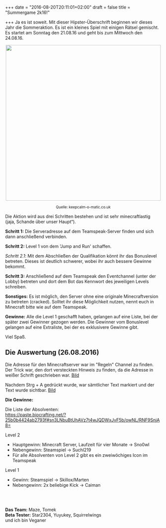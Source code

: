 +++
date = "2016-08-20T20:11:01+02:00"
draft = false
title = "Summergame 2k16!"

+++
Ja es ist soweit. Mit dieser Hipster-Überschrift beginnen wir dieses Jahr die Sommeraktion. Es ist ein kleines Spiel mit einigen Rätsel gemischt. Es startet am Sonntag den 21.08.16 und geht bis zum Mittwoch den 24.08.16.

<div style="text-align:center">
<img width="500" "height="500" src="https://sd.keepcalm-o-matic.co.uk/i-w600/keep-calm-summer-event-is-coming-soon.jpg"></img>
<p><small>Quelle: keepcalm-o-matic.co.uk</small></p>
</div>
Die Aktion wird aus drei Schritten bestehen und ist sehr minecraftlastig (jaja, Schande über unser Haupt“).

**Schritt 1:**
Die Serveradresse auf dem Teamspeak-Server finden und sich dann anschließend verbinden.

**Schritt 2:**
Level 1 von dem 'Jump and Run' schaffen. 

*Schritt 2.1*: Mit dem Abschließen der Qualifikation könnt ihr das Bonuslevel betreten. Dieses ist deutlich schwerer, wobei ihr auch bessere Gewinne bekommt. 

**Schritt 3:**
Anschließend auf dem Teamspeak den Eventchannel (unter der Lobby) betreten und dort dem Bot das Kennwort des jeweiligen Levels schreiben. 

**Sonstiges:** Es ist möglich, den Server ohne eine originale Minecraftversion zu betreten (cracked). Solltet ihr diese Möglichkeit nutzen, nennt euch in Minecraft bitte wie auf dem Teamspeak. 

**Gewinne:** Alle die Level 1 geschafft haben, gelangen auf eine Liste, bei der später zwei Gewinner gezogen werden. 
Die Gewinner vom Bonuslevel gelangen auf eine Extraliste, bei der es exklusivere Gewinne gibt. 

Viel Spaß.

## Die Auswertung (26.08.2016)

Die Adresse für den Minecraftserver war im "Regeln" Channel zu finden. Der Trick war, den dort versteckten Hinweis zu finden, da die Adresse in weißer Schrift geschrieben war. [Bild](https://www.biocrafting.net/images/other/hinweis.png)  

Nachdem Strg + A gedrückt wurde, war sämtlicher Text markiert und der Text wurde sichtbar. [Bild](https://www.biocrafting.net/images/other/event_regeln_ip.png)



**Die Gewinne:**

Die Liste der Absolventen:  
https://paste.biocrafting.net/?25b0b4424ab2793f#sn3LNbuBtUhAVz7t4wJQDWxJvF5b/owNL/RNF9SnjA8=
<br>

Level 2

* Hauptgewinn: Minecraft Server, Laufzeit für vier Monate → Sno0wl
* Nebengewinn: Steamspiel → Suchl219
* Für alle Absolventen von Level 2 gibt es ein zweiwöchiges Icon im Teamspeak

Level 1

* Gewinn: Steamspiel → Skillox/Marten
* Nebengewinn:  2x beliebige Kick → Caiman
<br>
<br>

**Das Team:** Maze, Tomek<br>
**Beta Tester:** Star2304, Yuyukey, Squirrelwings
<br>
und ich bin Veganer
